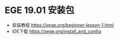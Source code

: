 # EGE 19.01 安装包

- 安装教程 <https://xege.org/beginner-lesson-1.html>
- IDE下载 <https://xege.org/install_and_config>